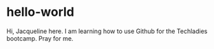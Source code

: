 # hello-world
Hi, Jacqueline here. I am learning how to use Github for the Techladies bootcamp. 
Pray for me.
